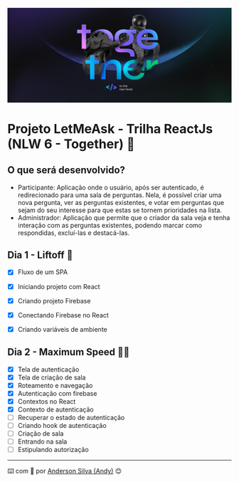 ![image](https://github.com/AndersonSilva94/letmeask/blob/main/assets/1%20-%20NLW%20%2305%20-%202560x1080.png)
# Projeto LetMeAsk - Trilha ReactJs (NLW 6 - Together) :rocket:

## O que será desenvolvido?
* Participante: Aplicação onde o usuário, após ser autenticado, é redirecionado para uma sala de perguntas. Nela, é possível criar uma nova pergunta, ver as perguntas existentes, e votar em perguntas que sejam do seu interesse para que estas se tornem prioridades na lista.
* Administrador: Aplicação que permite que o criador da sala veja e tenha interação com as perguntas existentes, podendo marcar como respondidas, excluí-las e destacá-las.

## Dia 1 - Liftoff :rocket:
- [x] Fluxo de um SPA
- [x] Iniciando projeto com React
- [x] Criando projeto Firebase
- [x] Conectando Firebase no React
- [x] Criando variáveis de ambiente


## Dia 2 - Maximum Speed :rocket::rocket:
- [x] Tela de autenticação
- [x] Tela de criação de sala
- [x] Roteamento e navegação
- [x] Autenticação com firebase
- [x] Contextos no React
- [x] Contexto de autenticação
- [ ] Recuperar o estado de autenticação
- [ ] Criando hook de autenticação
- [ ] Criação de sala
- [ ] Entrando na sala
- [ ] Estipulando autorização

---
:keyboard: com :purple_heart: por [Anderson Silva (Andy)](https://www.linkedin.com/in/andssilva/) 😊
